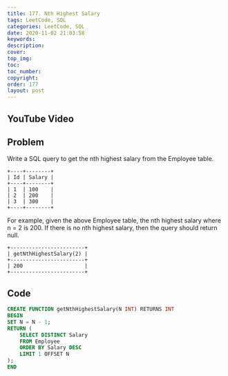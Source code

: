 ```yaml
---
title: 177. Nth Highest Salary
tags: LeetCode, SQL
categories: LeetCode, SQL
date: 2020-11-02 21:03:58
keywords:
description:
cover:
top_img:
toc:
toc_number:
copyright:
order: 177
layout: post
---
```


## YouTube Video

## Problem

Write a SQL query to get the nth highest salary from the Employee table.

```
+----+--------+
| Id | Salary |
+----+--------+
| 1  | 100    |
| 2  | 200    |
| 3  | 300    |
+----+--------+
```

For example, given the above Employee table, the nth highest salary where n = 2 is 200. If there is no nth highest salary, then the query should return null.

```
+------------------------+
| getNthHighestSalary(2) |
+------------------------+
| 200                    |
+------------------------+
```

## Code

```SQL
CREATE FUNCTION getNthHighestSalary(N INT) RETURNS INT
BEGIN
SET N = N - 1;
RETURN (
    SELECT DISTINCT Salary
    FROM Employee
    ORDER BY Salary DESC
    LIMIT 1 OFFSET N
);
END
```
